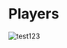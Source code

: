 # Players

![test123](https://github.com/Dyrden/Players/actions/workflows/main_playersdat22v2mdd.yml/badge.svg?branch=feature-1)

